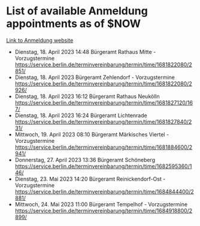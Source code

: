 # List of available Anmeldung appointments as of $NOW
[Link to Anmeldung website](https://service.berlin.de/terminvereinbarung/termin/tag.php?termin=1&anliegen[]=120686&dienstleisterlist=122210,122217,327316,122219,327312,122227,327314,122231,327346,122243,327348,122254,122252,329742,122260,329745,122262,329748,122271,327278,122273,327274,122277,327276,330436,122280,327294,122282,327290,122284,327292,122291,327270,122285,327266,122286,327264,122296,327268,150230,329760,122297,327286,122294,327284,122312,329763,122314,329775,122304,327330,122311,327334,122309,327332,317869,122281,327352,122279,329772,122283,122276,327324,122274,327326,122267,329766,122246,327318,122251,327320,122257,327322,122208,327298,122226,327300&herkunft=http%3A%2F%2Fservice.berlin.de%2Fdienstleistung%2F120686%2F)
- Dienstag, 18. April 2023 14:48 Bürgeramt Rathaus Mitte - Vorzugstermine https://service.berlin.de/terminvereinbarung/termin/time/1681822080/2851/
- Dienstag, 18. April 2023  Bürgeramt Zehlendorf - Vorzugstermine https://service.berlin.de/terminvereinbarung/termin/time/1681822080/2926/
- Dienstag, 18. April 2023 16:12 Bürgeramt Rathaus Neukölln https://service.berlin.de/terminvereinbarung/termin/time/1681827120/167/
- Dienstag, 18. April 2023 16:24 Bürgeramt Lichtenrade https://service.berlin.de/terminvereinbarung/termin/time/1681827840/231/
- Mittwoch, 19. April 2023 08:10 Bürgeramt Märkisches Viertel - Vorzugstermine https://service.berlin.de/terminvereinbarung/termin/time/1681884600/2941/
- Donnerstag, 27. April 2023 13:36 Bürgeramt Schöneberg https://service.berlin.de/terminvereinbarung/termin/time/1682595360/146/
- Dienstag, 23. Mai 2023 14:20 Bürgeramt Reinickendorf-Ost - Vorzugstermine https://service.berlin.de/terminvereinbarung/termin/time/1684844400/2881/
- Mittwoch, 24. Mai 2023 11:00 Bürgeramt Tempelhof - Vorzugstermine https://service.berlin.de/terminvereinbarung/termin/time/1684918800/2899/
